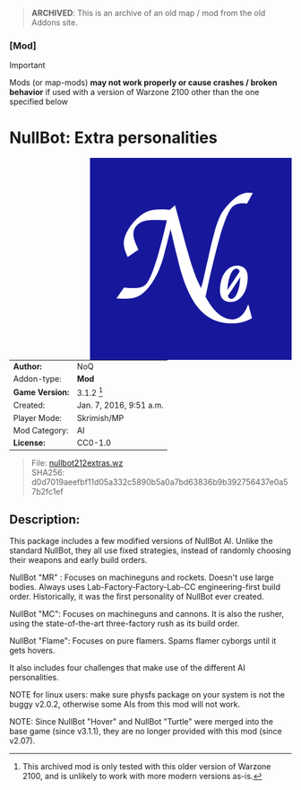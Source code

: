 > **ARCHIVED**: This is an archive of an old map / mod from the old Addons site.

### [Mod]

> [!IMPORTANT]
> Mods (or map-mods) **may not work properly or cause crashes / broken behavior** if used with a version of Warzone 2100 other than the one specified below

# NullBot: Extra personalities

<img src="./preview.jpg" align="right" />

| | |
| - | - |
| __Author:__ | NoQ |
| Addon-type: | __Mod__ |
| __Game Version:__ | 3.1.2 [^1] |
| Created: | Jan. 7, 2016, 9:51 a.m. |
| Player Mode: | Skrimish/MP |
| Mod Category: | AI |
| __License:__ | CC0-1.0 |

> File: [nullbot212extras.wz](https://github.com/Warzone2100/old-addons-site/raw/main/assets/174/nullbot212extras.wz)  
> SHA256: d0d7019aeefbf11d05a332c5890b5a0a7bd63836b9b392756437e0a57b2fc1ef

## Description:

This package includes a few modified versions of NullBot AI. Unlike the standard NullBot, they all use fixed strategies, instead of randomly choosing their weapons and early build orders.

NullBot "MR" : Focuses on machineguns and rockets. Doesn't use large bodies. Always uses Lab-Factory-Factory-Lab-CC engineering-first build order. Historically, it was the first personality of NullBot ever created.

NullBot "MC": Focuses on machineguns and cannons. It is also the rusher, using the state-of-the-art three-factory rush as its build order.

NullBot "Flame": Focuses on pure flamers. Spams flamer cyborgs until it gets hovers.

It also includes four challenges that make use of the different AI personalities.

NOTE for linux users: make sure physfs package on your system is not the buggy v2.0.2, otherwise some AIs from this mod will not work.

NOTE: Since NullBot "Hover" and NullBot "Turtle" were merged into the base game (since v3.1.1), they are no longer provided with this mod (since v2.07).

[^1]: This archived mod is only tested with this older version of Warzone 2100, and is unlikely to work with more modern versions as-is.
